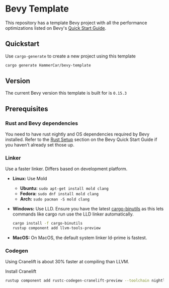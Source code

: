 # Bevy Template

This repository has a template Bevy project with all the performance optimizations listed on Bevy's [Quick Start Guide](https://bevyengine.org/learn/quick-start/introduction/).

## Quickstart

Use `cargo-generate` to create a new project using this template

```sh
cargo generate HammerCar/bevy-template
```

## Version

The current Bevy version this template is built for is `0.15.3`

## Prerequisites

### Rust and Bevy dependencies

You need to have rust nightly and OS dependencies required by Bevy installed. Refer to the [Rust Setup](https://bevyengine.org/learn/quick-start/getting-started/setup/#rust-setup) section on the Bevy Quick Start Guide if you haven't already set those up.

### Linker

Use a faster linker. Differs based on development platform.

- **Linux:** Use Mold
  - **Ubuntu:** `sudo apt-get install mold clang`
  - **Fedora:** `sudo dnf install mold clang`
  - **Arch:** `sudo pacman -S mold clang`
- **Windows:** Use LLD. Ensure you have the latest [cargo-binutils](https://github.com/rust-embedded/cargo-binutils) as this lets commands like cargo run use the LLD linker automatically.

  ```sh
  cargo install -f cargo-binutils
  rustup component add llvm-tools-preview
  ```

- **MacOS:** On MacOS, the default system linker ld-prime is fastest.

### Codegen

Using Cranelift is about 30% faster at compiling than LLVM.

Install Cranelift

```sh
rustup component add rustc-codegen-cranelift-preview --toolchain nightly
```
